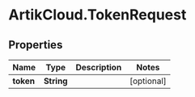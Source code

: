 # ArtikCloud.TokenRequest

## Properties
Name | Type | Description | Notes
------------ | ------------- | ------------- | -------------
**token** | **String** |  | [optional] 



